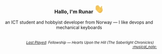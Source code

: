 <h3 align="center">Hallo, I'm Runar <img src="./assets/wave.gif" width="30px" height="30px"></h3>

<div align="center">an ICT student and hobbyist developer from Norway — I like devops and mechanical keyboards</div>

<br/>
<div align="right"><sub><h6>
  <a href="https://www.last.fm/user/runarsf">Last Played</a>: Fellowship &mdash; Hearts Upon the Hill (The Saberlight Chronicles) &nbsp;&nbsp; <a href="https:&#x2F;&#x2F;www.last.fm&#x2F;music&#x2F;Fellowship&#x2F;_&#x2F;Hearts+Upon+the+Hill">:musical_note:</a>
</h6></sub></div>

